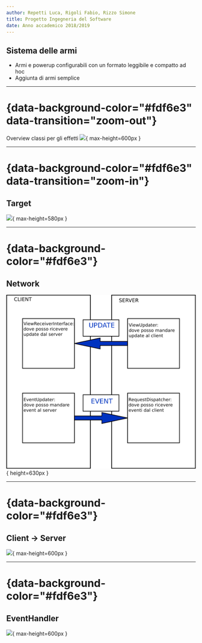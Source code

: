 ```yaml
---
author: Repetti Luca, Rigoli Fabio, Rizzo Simone
title: Progetto Ingegneria del Software
date: Anno accademico 2018/2019
---
```


## Sistema delle armi
- Armi e powerup configurabili con un formato leggibile e compatto ad hoc
- Aggiunta di armi semplice

---

# {data-background-color="#fdf6e3" data-transition="zoom-out"}
Overview classi per gli effetti
![](uml/effect.png){ max-height=600px }

---

# {data-background-color="#fdf6e3" data-transition="zoom-in"}
## Target
![](uml/target.png){ max-height=580px }

---

# {data-background-color="#fdf6e3"}
## Network
![](images/network.png){ height=630px }

---

# {data-background-color="#fdf6e3"}
## Client → Server
![](uml/client2server.png){ max-height=600px }


---

# {data-background-color="#fdf6e3"}
## EventHandler
![](uml/eventhandler.png){ max-height=600px }
